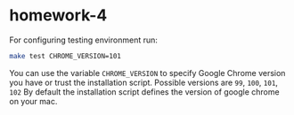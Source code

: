 # homework-4

For configuring testing environment run:
```bash
make test CHROME_VERSION=101
```

You can use the variable `CHROME_VERSION` to specify Google Chrome version you have
or trust the installation script. Possible versions are `99`, `100`, `101`, `102`
By default the installation script defines the version of google chrome on your mac.
